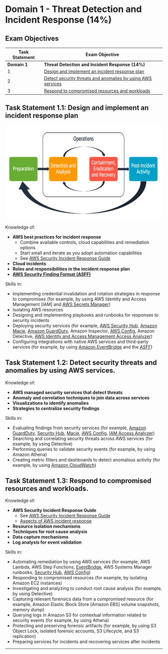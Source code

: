 # Domain 1	- Threat Detection and Incident Response (14%)

## Exam Objectives 

| Task Statement | Exam Objective     | 
| ------------------------ | ------------------ | 
| **Domain 1** | **Threat Detection and Incident Response (14%)**
| 1 | [Design and implement an incident response plan](#task-statement-1-design-and-implement-an-incident-response-plan)
| 2 | [Detect security threats and anomalies by using AWS services](#task-statement-2-detect-security-threats-and-anomalies-by-using-aws-services)
| 3 | [Respond to compromised resources and workloads](#task-statement-3-respond-to-compromised-resources-and-workloads)


## Task Statement 1.1: Design and implement an incident response plan

<img src="../../images/D1T1.png" alt="Aspects of AWS incident response" style="height: 300px; width:auto;"/>

Knowledge of:
- **AWS best practices for incident response**
  <!-- - ![Aspects of AWS incident response](../images/D1T1.png) -->
  - Combine available controls, cloud capabilities and remediation options
  - Start small and iterate as you adopt automation capabilities
  - See [AWS Security Incident Response Guide](https://docs.aws.amazon.com/whitepapers/latest/aws-security-incident-response-guide/aws-security-incident-response-guide.html)
- **Cloud incidents**
- **Roles and responsibilities in the incident response plan**
- **[AWS Security Finding Format (ASFF)](https://docs.aws.amazon.com/securityhub/latest/userguide/securityhub-findings-format.html)**


Skills in:
- Implementing credential invalidation and rotation strategies in response to compromises (for example, by using AWS Identity and Access Management [IAM] and [AWS Secrets Manager](../../services/secretsmgr/README.md))
- Isolating AWS resources
- Designing and implementing playbooks and runbooks for responses to security incidents
- Deploying security services (for example, [AWS Security Hub](../../services/securityhub/README.md), [Amazon Macie](../../services/macie/README.md), [Amazon GuardDuty](../../services/guardduty/README.md), Amazon Inspector, [AWS Config](../../services/config/README.md), Amazon Detective, [AWS Identity and Access Management Access Analyzer](../../services/iamanalyzer/README.md))
- Configuring integrations with native AWS services and third-party services (for example, by using [Amazon EventBridge](../../services/eventbridge/README.md) and the [ASFF](https://docs.aws.amazon.com/securityhub/latest/userguide/securityhub-findings-format.html))

## Task Statement 1.2: Detect security threats and anomalies by using AWS services. 

Knowledge of:
- **AWS managed security services that detect threats**
- **Anomaly and correlation techniques to join data across services**
- **Visualizations to identify anomalies**
- **Strategies to centralize security findings**

Skills in:
- Evaluating findings from security services (for example, [Amazon GuardDuty](../../services/guardduty/README.md), [Security Hub](../../services/securityhub/README.md), [Macie](../../services/macie/README.md), [AWS Config](../../services/config/README.md), [IAM Access Analyzer](../../services/iamanalyzer/README.md))
- Searching and correlating security threats across AWS services (for example, by using Detective)
- Performing queries to validate security events (for example, by using Amazon Athena)
- Creating metric filters and dashboards to detect anomalous activity (for example, by using [Amazon CloudWatch](../../services/cloudwatch/README.md))  


## Task Statement 1.3: Respond to compromised resources and workloads. 

Knowledge of:
- **AWS Security Incident Response Guide**
  - See [AWS Security Incident Response Guide](https://docs.aws.amazon.com/whitepapers/latest/aws-security-incident-response-guide/aws-security-incident-response-guide.html)
  - [Aspects of AWS incident response](../../../images/D1T1.png)
- **Resource isolation mechanisms**
- **Techniques for root cause analysis**
- **Data capture mechanisms**
- **Log analysis for event validation**

Skills in:
- Automating remediation by using AWS services (for example, AWS Lambda, AWS Step Functions, [EventBridge](../../services/eventbridge/README.md), AWS Systems Manager runbooks, [Security Hub](../../services/securityhub/README.md), [AWS Config](../../services/config/README.md))
- Responding to compromised resources (for example, by isolating Amazon EC2 instances)
- Investigating and analyzing to conduct root cause analysis (for example, by using Detective)
- Capturing relevant forensics data from a compromised resource (for example, Amazon Elastic
Block Store [Amazon EBS] volume snapshots, memory dump)
- Querying logs in Amazon S3 for contextual information related to security events (for
example, by using Athena)
- Protecting and preserving forensic artifacts (for example, by using S3 Object Lock, isolated
forensic accounts, S3 Lifecycle, and S3 replication)
- Preparing services for incidents and recovering services after incidents

---
